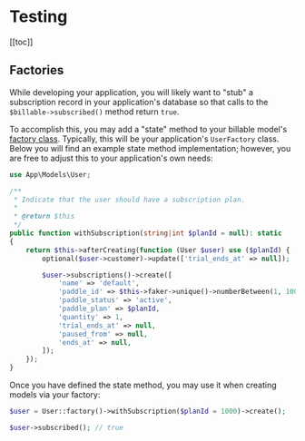 # Testing

[[toc]]

## Factories

While developing your application, you will likely want to "stub" a subscription record in your application's database so that calls to the `$billable->subscribed()` method return `true`.

To accomplish this, you may add a "state" method to your billable model's [factory class](https://laravel.com/docs/database-testing#defining-model-factories). Typically, this will be your application's `UserFactory` class. Below you will find an example state method implementation; however, you are free to adjust this to your application's own needs:

```php
use App\Models\User;

/**
 * Indicate that the user should have a subscription plan.
 *
 * @return $this
 */
public function withSubscription(string|int $planId = null): static
{
    return $this->afterCreating(function (User $user) use ($planId) {
        optional($user->customer)->update(['trial_ends_at' => null]);

        $user->subscriptions()->create([
            'name' => 'default',
            'paddle_id' => $this->faker->unique()->numberBetween(1, 1000),
            'paddle_status' => 'active',
            'paddle_plan' => $planId,
            'quantity' => 1,
            'trial_ends_at' => null,
            'paused_from' => null,
            'ends_at' => null,
        ]);
    });
}
```

Once you have defined the state method, you may use it when creating models via your factory:

```php
$user = User::factory()->withSubscription($planId = 1000)->create();

$user->subscribed(); // true
```
